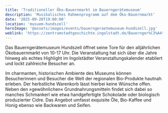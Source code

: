 ```yaml
---
title: 'Traditioneller Öko-Bauernmarkt im Bauerngerätemuseum'
description: 'Musikalisches Rahmenprogramm auf dem Öko-Bauernmarkt'
date: '2025-09-20T19:00:00'
location: 'musuem-hundszell'
heroImage: '@assets/images/events/bauerngeraetemuseum-hundszell.jpg'
weblink: 'https://zentrumstadtgeschichte.ingolstadt.de/Bauernger%C3%A4temuseum/Musik-M%C3%A4rkte/'
---
```


Das Bauerngerätemuseum Hundszell öffnet seine Tore für den alljährlichen Ökobauernmarkt von 10-17 Uhr. Die Veranstaltung hat sich über die Jahre hinweg als echtes Highlight im Ingolstädter Veranstaltungskalender etabliert und lockt zahlreiche Besucher an.

Im charmanten, historischen Ambiente des Museums können Besucherinnen und Besucher die Welt der regionalen Bio-Produkte hautnah erleben. Der herbstliche Warenkorb lässt hierbei keine Wünsche offen. Neben den »gewöhnlichen« Grundnahrungsmitteln findet sich dabei so manches Schmankerl wie etwa handgefertigte Schokolade oder biologisch produzierter Cidre. Das Angebot umfasst exquisite Öle, Bio-Kaffee und Honig ebenso wie Backwaren und Seifen.